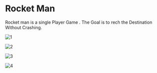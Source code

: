 # Rocket Man


Rocket man is a single Player Game . The Goal is to rech the Destination Without Crashing.


![1](https://user-images.githubusercontent.com/43724427/99944997-d4e5ac80-2d99-11eb-97e9-6560f246f177.PNG)


![2](https://user-images.githubusercontent.com/43724427/99945002-d8793380-2d99-11eb-9568-2537f2f6f6c4.PNG)


![3](https://user-images.githubusercontent.com/43724427/99945009-db742400-2d99-11eb-8f16-31f9f42f90e2.PNG)


![4](https://user-images.githubusercontent.com/43724427/99945017-ddd67e00-2d99-11eb-871a-54f850d80ba0.PNG)

